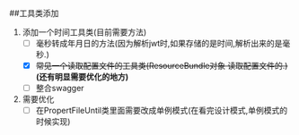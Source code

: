 ##工具类添加
1. 添加一个时间工具类(目前需要方法)
    * [ ] 毫秒转成年月日的方法(因为解析jwt时,如果存储的是时间,解析出来的是毫秒.)
    * [x] ~~常见一个读取配置文件的工具类(ResourceBundle对象 读取配置文件的.)~~  **(还有明显需要优化的地方)**
    * [ ] 整合swagger
2. 需要优化
    * [ ] 在PropertFileUntil类里面需要改成单例模式(在看完设计模式,单例模式的时候实现)